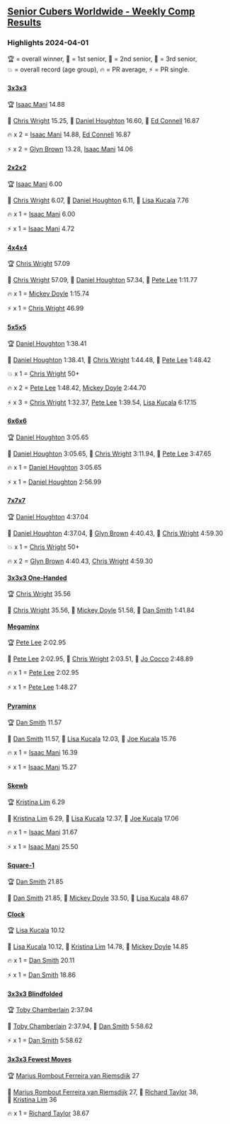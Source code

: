 <style>table {white-space: nowrap;}</style>
<link rel="stylesheet" type="text/css" href="/scw-comp/css/flags.css" />

## [Senior Cubers Worldwide - Weekly Comp Results](/scw-comp/results/)
### Highlights 2024-04-01

<span style="white-space: nowrap;">🏆 = overall winner</span>, <span style="white-space: nowrap;">🥇 = 1st senior</span>, <span style="white-space: nowrap;">🥈 = 2nd senior</span>, <span style="white-space: nowrap;">🥉 = 3rd senior</span>, <span style="white-space: nowrap;">💥 = overall record (age group)</span>, <span style="white-space: nowrap;">🔥 = PR average</span>, <span style="white-space: nowrap;">⚡ = PR single</span>.

#### [3x3x3](333.md)

<span style="white-space: nowrap;">🏆 [Isaac Mani](../../persons/isaac_mani/333.md) 14.88</span>

<span style="white-space: nowrap;">🥇 [Chris Wright](../../persons/chris_wright/333.md) 15.25</span>, <span style="white-space: nowrap;">🥈 [Daniel Houghton](../../persons/daniel_houghton/333.md) 16.60</span>, <span style="white-space: nowrap;">🥉 [Ed Connell](../../persons/ed_connell/333.md) 16.87</span>

🔥 x 2 = <span style="white-space: nowrap;">[Isaac Mani](../../persons/isaac_mani/333.md) 14.88</span>, <span style="white-space: nowrap;">[Ed Connell](../../persons/ed_connell/333.md) 16.87</span>

⚡ x 2 = <span style="white-space: nowrap;">[Glyn Brown](../../persons/glyn_brown/333.md) 13.28</span>, <span style="white-space: nowrap;">[Isaac Mani](../../persons/isaac_mani/333.md) 14.06</span>

#### [2x2x2](222.md)

<span style="white-space: nowrap;">🏆 [Isaac Mani](../../persons/isaac_mani/222.md) 6.00</span>

<span style="white-space: nowrap;">🥇 [Chris Wright](../../persons/chris_wright/222.md) 6.07</span>, <span style="white-space: nowrap;">🥈 [Daniel Houghton](../../persons/daniel_houghton/222.md) 6.11</span>, <span style="white-space: nowrap;">🥉 [Lisa Kucala](../../persons/lisa_kucala/222.md) 7.76</span>

🔥 x 1 = <span style="white-space: nowrap;">[Isaac Mani](../../persons/isaac_mani/222.md) 6.00</span>

⚡ x 1 = <span style="white-space: nowrap;">[Isaac Mani](../../persons/isaac_mani/222.md) 4.72</span>

#### [4x4x4](444.md)

<span style="white-space: nowrap;">🏆 [Chris Wright](../../persons/chris_wright/444.md) 57.09</span>

<span style="white-space: nowrap;">🥇 [Chris Wright](../../persons/chris_wright/444.md) 57.09</span>, <span style="white-space: nowrap;">🥈 [Daniel Houghton](../../persons/daniel_houghton/444.md) 57.34</span>, <span style="white-space: nowrap;">🥉 [Pete Lee](../../persons/pete_lee/444.md) 1:11.77</span>

🔥 x 1 = <span style="white-space: nowrap;">[Mickey Doyle](../../persons/mickey_doyle/444.md) 1:15.74</span>

⚡ x 1 = <span style="white-space: nowrap;">[Chris Wright](../../persons/chris_wright/444.md) 46.99</span>

#### [5x5x5](555.md)

<span style="white-space: nowrap;">🏆 [Daniel Houghton](../../persons/daniel_houghton/555.md) 1:38.41</span>

<span style="white-space: nowrap;">🥇 [Daniel Houghton](../../persons/daniel_houghton/555.md) 1:38.41</span>, <span style="white-space: nowrap;">🥈 [Chris Wright](../../persons/chris_wright/555.md) 1:44.48</span>, <span style="white-space: nowrap;">🥉 [Pete Lee](../../persons/pete_lee/555.md) 1:48.42</span>

💥 x 1 = <span style="white-space: nowrap;">[Chris Wright](../../persons/chris_wright/555.md) 50+</span>

🔥 x 2 = <span style="white-space: nowrap;">[Pete Lee](../../persons/pete_lee/555.md) 1:48.42</span>, <span style="white-space: nowrap;">[Mickey Doyle](../../persons/mickey_doyle/555.md) 2:44.70</span>

⚡ x 3 = <span style="white-space: nowrap;">[Chris Wright](../../persons/chris_wright/555.md) 1:32.37</span>, <span style="white-space: nowrap;">[Pete Lee](../../persons/pete_lee/555.md) 1:39.54</span>, <span style="white-space: nowrap;">[Lisa Kucala](../../persons/lisa_kucala/555.md) 6:17.15</span>

#### [6x6x6](666.md)

<span style="white-space: nowrap;">🏆 [Daniel Houghton](../../persons/daniel_houghton/666.md) 3:05.65</span>

<span style="white-space: nowrap;">🥇 [Daniel Houghton](../../persons/daniel_houghton/666.md) 3:05.65</span>, <span style="white-space: nowrap;">🥈 [Chris Wright](../../persons/chris_wright/666.md) 3:11.94</span>, <span style="white-space: nowrap;">🥉 [Pete Lee](../../persons/pete_lee/666.md) 3:47.65</span>

🔥 x 1 = <span style="white-space: nowrap;">[Daniel Houghton](../../persons/daniel_houghton/666.md) 3:05.65</span>

⚡ x 1 = <span style="white-space: nowrap;">[Daniel Houghton](../../persons/daniel_houghton/666.md) 2:56.99</span>

#### [7x7x7](777.md)

<span style="white-space: nowrap;">🏆 [Daniel Houghton](../../persons/daniel_houghton/777.md) 4:37.04</span>

<span style="white-space: nowrap;">🥇 [Daniel Houghton](../../persons/daniel_houghton/777.md) 4:37.04</span>, <span style="white-space: nowrap;">🥈 [Glyn Brown](../../persons/glyn_brown/777.md) 4:40.43</span>, <span style="white-space: nowrap;">🥉 [Chris Wright](../../persons/chris_wright/777.md) 4:59.30</span>

💥 x 1 = <span style="white-space: nowrap;">[Chris Wright](../../persons/chris_wright/777.md) 50+</span>

🔥 x 2 = <span style="white-space: nowrap;">[Glyn Brown](../../persons/glyn_brown/777.md) 4:40.43</span>, <span style="white-space: nowrap;">[Chris Wright](../../persons/chris_wright/777.md) 4:59.30</span>

#### [3x3x3 One-Handed](333oh.md)

<span style="white-space: nowrap;">🏆 [Chris Wright](../../persons/chris_wright/333oh.md) 35.56</span>

<span style="white-space: nowrap;">🥇 [Chris Wright](../../persons/chris_wright/333oh.md) 35.56</span>, <span style="white-space: nowrap;">🥈 [Mickey Doyle](../../persons/mickey_doyle/333oh.md) 51.58</span>, <span style="white-space: nowrap;">🥉 [Dan Smith](../../persons/dan_smith/333oh.md) 1:41.84</span>

#### [Megaminx](minx.md)

<span style="white-space: nowrap;">🏆 [Pete Lee](../../persons/pete_lee/minx.md) 2:02.95</span>

<span style="white-space: nowrap;">🥇 [Pete Lee](../../persons/pete_lee/minx.md) 2:02.95</span>, <span style="white-space: nowrap;">🥈 [Chris Wright](../../persons/chris_wright/minx.md) 2:03.51</span>, <span style="white-space: nowrap;">🥉 [Jo Cocco](../../persons/jo_cocco/minx.md) 2:48.89</span>

🔥 x 1 = <span style="white-space: nowrap;">[Pete Lee](../../persons/pete_lee/minx.md) 2:02.95</span>

⚡ x 1 = <span style="white-space: nowrap;">[Pete Lee](../../persons/pete_lee/minx.md) 1:48.27</span>

#### [Pyraminx](pyram.md)

<span style="white-space: nowrap;">🏆 [Dan Smith](../../persons/dan_smith/pyram.md) 11.57</span>

<span style="white-space: nowrap;">🥇 [Dan Smith](../../persons/dan_smith/pyram.md) 11.57</span>, <span style="white-space: nowrap;">🥈 [Lisa Kucala](../../persons/lisa_kucala/pyram.md) 12.03</span>, <span style="white-space: nowrap;">🥉 [Joe Kucala](../../persons/joe_kucala/pyram.md) 15.76</span>

🔥 x 1 = <span style="white-space: nowrap;">[Isaac Mani](../../persons/isaac_mani/pyram.md) 16.39</span>

⚡ x 1 = <span style="white-space: nowrap;">[Isaac Mani](../../persons/isaac_mani/pyram.md) 15.27</span>

#### [Skewb](skewb.md)

<span style="white-space: nowrap;">🏆 [Kristina Lim](../../persons/kristina_lim/skewb.md) 6.29</span>

<span style="white-space: nowrap;">🥇 [Kristina Lim](../../persons/kristina_lim/skewb.md) 6.29</span>, <span style="white-space: nowrap;">🥈 [Lisa Kucala](../../persons/lisa_kucala/skewb.md) 12.37</span>, <span style="white-space: nowrap;">🥉 [Joe Kucala](../../persons/joe_kucala/skewb.md) 17.06</span>

🔥 x 1 = <span style="white-space: nowrap;">[Isaac Mani](../../persons/isaac_mani/skewb.md) 31.67</span>

⚡ x 1 = <span style="white-space: nowrap;">[Isaac Mani](../../persons/isaac_mani/skewb.md) 25.50</span>

#### [Square-1](sq1.md)

<span style="white-space: nowrap;">🏆 [Dan Smith](../../persons/dan_smith/sq1.md) 21.85</span>

<span style="white-space: nowrap;">🥇 [Dan Smith](../../persons/dan_smith/sq1.md) 21.85</span>, <span style="white-space: nowrap;">🥈 [Mickey Doyle](../../persons/mickey_doyle/sq1.md) 33.50</span>, <span style="white-space: nowrap;">🥉 [Lisa Kucala](../../persons/lisa_kucala/sq1.md) 48.67</span>

#### [Clock](clock.md)

<span style="white-space: nowrap;">🏆 [Lisa Kucala](../../persons/lisa_kucala/clock.md) 10.12</span>

<span style="white-space: nowrap;">🥇 [Lisa Kucala](../../persons/lisa_kucala/clock.md) 10.12</span>, <span style="white-space: nowrap;">🥈 [Kristina Lim](../../persons/kristina_lim/clock.md) 14.78</span>, <span style="white-space: nowrap;">🥉 [Mickey Doyle](../../persons/mickey_doyle/clock.md) 14.85</span>

🔥 x 1 = <span style="white-space: nowrap;">[Dan Smith](../../persons/dan_smith/clock.md) 20.11</span>

⚡ x 1 = <span style="white-space: nowrap;">[Dan Smith](../../persons/dan_smith/clock.md) 18.86</span>

#### [3x3x3 Blindfolded](333bf.md)

<span style="white-space: nowrap;">🏆 [Toby Chamberlain](../../persons/toby_chamberlain/333bf.md) 2:37.94</span>

<span style="white-space: nowrap;">🥇 [Toby Chamberlain](../../persons/toby_chamberlain/333bf.md) 2:37.94</span>, <span style="white-space: nowrap;">🥈 [Dan Smith](../../persons/dan_smith/333bf.md) 5:58.62</span>

⚡ x 1 = <span style="white-space: nowrap;">[Dan Smith](../../persons/dan_smith/333bf.md) 5:58.62</span>

#### [3x3x3 Fewest Moves](333fm.md)

<span style="white-space: nowrap;">🏆 [Marius Rombout Ferreira van Riemsdijk](../../persons/marius_rombout_ferreira_van_riemsdijk/333fm.md) 27</span>

<span style="white-space: nowrap;">🥇 [Marius Rombout Ferreira van Riemsdijk](../../persons/marius_rombout_ferreira_van_riemsdijk/333fm.md) 27</span>, <span style="white-space: nowrap;">🥈 [Richard Taylor](../../persons/richard_taylor/333fm.md) 38</span>, <span style="white-space: nowrap;">🥉 [Kristina Lim](../../persons/kristina_lim/333fm.md) 36</span>

🔥 x 1 = <span style="white-space: nowrap;">[Richard Taylor](../../persons/richard_taylor/333fm.md) 38.67</span>


<!-- Global site tag (gtag.js) - Google Analytics -->
<script async src="https://www.googletagmanager.com/gtag/js?id=UA-86348435-3"></script>
<script>window.dataLayer = window.dataLayer || []; function gtag() {dataLayer.push(arguments);} gtag('js', new Date()); gtag('config', 'UA-86348435-3');</script>
